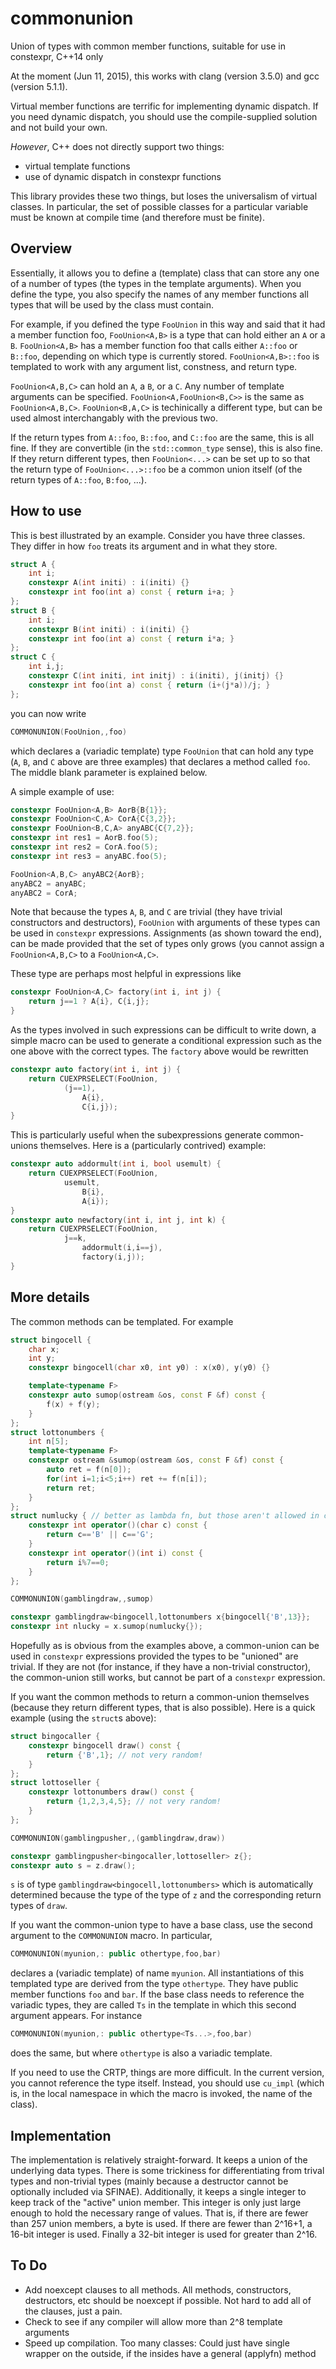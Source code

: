 commonunion
===========
Union of types with common member functions, suitable for use in constexpr, C++14 only

At the moment (Jun 11, 2015), this works with clang (version 3.5.0) and gcc (version 5.1.1).

Virtual member functions are terrific for implementing dynamic dispatch.  If you need dynamic dispatch, you should use the compile-supplied solution and not build your own.  

*However*, C++ does not directly support two things:
* virtual template functions
* use of dynamic dispatch in constexpr functions

This library provides these two things, but loses the universalism of virtual classes.  In particular, the set of possible classes for a particular variable must be known at compile time (and therefore must be finite).

Overview
--------

Essentially, it allows you to define a (template) class that can store any one of a number of types (the types in the template arguments).  When you define the type, you also specify the names of any member functions all types that will be used by the class must contain.

For example, if you defined the type `FooUnion` in this way and said that it had a member function foo, `FooUnion<A,B>` is a type that can hold either an `A` or a `B`.  `FooUnion<A,B>` has a member function foo that calls either `A::foo` or `B::foo`, depending on which type is currently stored.  `FooUnion<A,B>::foo` is templated to work with any argument list, constness, and return type.

`FooUnion<A,B,C>` can hold an `A`, a `B`, or a `C`.  Any number of template arguments can be specified.  `FooUnion<A,FooUnion<B,C>>` is the same as `FooUnion<A,B,C>`.  `FooUnion<B,A,C>` is techinically a different type, but can be used almost interchangably with the previous two.

If the return types from `A::foo`, `B::foo`, and `C::foo` are the same, this is all fine.  If they are convertible (in the `std::common_type` sense), this is also fine.  If they return different types, then `FooUnion<...>` can be set up to so that the return type of `FooUnion<...>::foo` be a common union itself (of the return types of `A::foo`, `B:foo`, ...).


How to use
----------

This is best illustrated by an example.  Consider you have three classes.  They differ in how `foo` treats its argument and in what they store.

```c++
struct A {
	int i;
	constexpr A(int initi) : i(initi) {}
	constexpr int foo(int a) const { return i+a; }
};
struct B {
	int i;
	constexpr B(int initi) : i(initi) {}
	constexpr int foo(int a) const { return i*a; }
};
struct C {
	int i,j;
	constexpr C(int initi, int initj) : i(initi), j(initj) {}
	constexpr int foo(int a) const { return (i+(j*a))/j; }
};
```

you can now write
```c++
COMMONUNION(FooUnion,,foo)
```
which declares a (variadic template) type `FooUnion` that can hold any type (`A`, `B`, and `C` above are three examples) that declares a method called `foo`.  The middle blank parameter is explained below.

A simple example of use:

```c++
constexpr FooUnion<A,B> AorB{B{1}};
constexpr FooUnion<C,A> CorA{C{3,2}};
constexpr FooUnion<B,C,A> anyABC{C{7,2}};
constexpr int res1 = AorB.foo(5);
constexpr int res2 = CorA.foo(5);
constexpr int res3 = anyABC.foo(5);

FooUnion<A,B,C> anyABC2{AorB};
anyABC2 = anyABC;
anyABC2 = CorA;
```
Note that because the types `A`, `B`, and `C` are trivial (they have trivial constructors and destructors), `FooUnion` with arguments of these types can be used in `constexpr` expressions.
Assignments (as shown toward the end), can be made provided that the set of types only grows (you cannot assign a `FooUnion<A,B,C>` to a `FooUnion<A,C>`.

These type are perhaps most helpful in expressions like
```c++
constexpr FooUnion<A,C> factory(int i, int j) {
	return j==1 ? A{i}, C{i,j};
}
```

As the types involved in such expressions can be difficult to write down, a simple macro
can be used to generate a conditional expression such as the one above with the
correct types.  The `factory` above would be rewritten
```c++
constexpr auto factory(int i, int j) {
	return CUEXPRSELECT(FooUnion,
			(j==1),
				A{i},
				C{i,j});
}
```
This is particularly useful when the subexpressions generate common-unions themselves.
Here is a (particularly contrived) example:
```c++
constexpr auto addormult(int i, bool usemult) {
	return CUEXPRSELECT(FooUnion,
			usemult,
				B{i},
				A{i});
}
constexpr auto newfactory(int i, int j, int k) {
	return CUEXPRSELECT(FooUnion,
			j==k,
				addormult(i,i==j),
				factory(i,j));
}
```
	
More details
------------

The common methods can be templated.  For example
```c++
struct bingocell {
	char x;
	int y;
	constexpr bingocell(char x0, int y0) : x(x0), y(y0) {}

	template<typename F>
	constexpr auto sumop(ostream &os, const F &f) const {
		f(x) + f(y);
	}
};
struct lottonumbers {
	int n[5];
	template<typename F>
	constexpr ostream &sumop(ostream &os, const F &f) const {
		auto ret = f(n[0]);
		for(int i=1;i<5;i++) ret += f(n[i]);
		return ret;
	}
};
struct numlucky { // better as lambda fn, but those aren't allowed in constexpr yet
	constexpr int operator()(char c) const {
		return c=='B' || c=='G';
	}
	constexpr int operator()(int i) const {
		return i%7==0;
	}
};

COMMONUNION(gamblingdraw,,sumop)

constexpr gamblingdraw<bingocell,lottonumbers x{bingocell{'B',13}};
constexpr int nlucky = x.sumop(numlucky{});
```

Hopefully as is obvious from the examples above, a common-union can be used in `constexpr` expressions provided the types to be "unioned" are trivial.  If they are not (for instance, if they have a non-trivial constructor), the common-union still works, but cannot be part of a `constexpr` expression.

If you want the common methods to return a common-union themselves (because they return different types, that is also possible).  Here is a quick example (using the `struct`s above):

```c++
struct bingocaller {
	constexpr bingocell draw() const {
		return {'B',1}; // not very random!
	}
};
struct lottoseller {
	constexpr lottonumbers draw() const {
		return {1,2,3,4,5}; // not very random!
	}
};

COMMONUNION(gamblingpusher,,(gamblingdraw,draw))

constexpr gamblingpusher<bingocaller,lottoseller> z{};
constexpr auto s = z.draw();
```
`s` is of type `gamblingdraw<bingocell,lottonumbers>` which is automatically determined
because the type of the type of `z` and the corresponding return types of `draw`.

If you want the common-union type to have a base class, use the second argument to the `COMMONUNION` macro.  In particular,

```c++
COMMONUNION(myunion,: public othertype,foo,bar)
```
declares a (variadic template) of name `myunion`.  All instantiations of this templated type are derived from the type `othertype`.  They have public member functions `foo` and `bar`.  If the base class needs to reference the variadic types, they are called `Ts` in the template in which this second argument appears.  For instance
```c++
COMMONUNION(myunion,: public othertype<Ts...>,foo,bar)
```
does the same, but where `othertype` is also a variadic template.

If you need to use the CRTP, things are more difficult.  In the current version, you cannot reference the type itself.  Instead, you should use `cu_impl` (which is, in the local namespace in which the macro is invoked, the name of the class).

Implementation
--------------

The implementation is relatively straight-forward.  It keeps a union of the underlying data types.  There is some trickiness for differentiating from trival types and non-trivial types (mainly because a destructor cannot be optionally included via SFINAE).  Additionally, it keeps a single integer to keep track of the "active" union member.  This integer is only just large enough to hold the necessary range of values.  That is, if there are fewer than 257 union members, a byte is used.  If there are fewer than 2^16+1, a 16-bit integer is used.  Finally a 32-bit integer is used for greater than 2^16.

To Do
-----
* Add noexcept clauses to all methods.  All methods, constructors, destructors, etc should be noexcept if possible.  Not hard to add all of the clauses, just a pain.
* Check to see if any compiler will allow more than 2^8 template arguments
* Speed up compilation.  Too many classes:  Could just have single wrapper on the outside, if the insides
	have a general (applyfn) method

